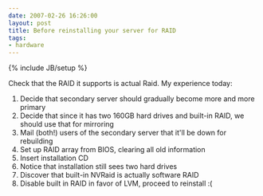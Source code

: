 ```yaml
---
date: 2007-02-26 16:26:00
layout: post
title: Before reinstalling your server for RAID
tags:
- hardware
---
```

{% include JB/setup %}

Check that the RAID it supports is actual Raid. My experience today:

1. Decide that secondary server should gradually become more and more primary
2. Decide that since it has two 160GB hard drives and built-in RAID, we should use that for mirroring
3. Mail (both!) users of the secondary server that it'll be down for rebuilding
4. Set up RAID array from BIOS, clearing all old information
5. Insert installation CD
6. Notice that installation still sees two hard drives
7. Discover that built-in NVRaid is actually software RAID
8. Disable built in RAID in favor of LVM, proceed to reinstall :(

